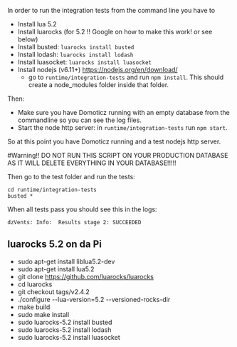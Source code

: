In order to run the integration tests from the command line you have to

* Install lua 5.2
* Install luarocks (for 5.2 !! Google on how to make this work! or see below)
* Install busted: `luarocks install busted`
* Install lodash: `luarocks install lodash`
* Install luasocket: `luarocks install luasocket`
* Install nodejs (v6.11+) https://nodejs.org/en/download/
  * go to `runtime/integration-tests` and run `npm install`. This should create a node_modules folder inside that folder.

Then:
 * Make sure you have Domoticz running with an empty database from the commandline so you can see the log files.
 * Start the node http server: in `runtime/integration-tests` run `npm start`.

 So at this point you have Domoticz running and a test nodejs http server.

#Warning!!
DO NOT RUN THIS SCRIPT ON YOUR PRODUCTION DATABASE AS IT WILL DELETE EVERYTHING IN YOUR DATABASE!!!!!

Then go to the test folder and run the tests:

```
cd runtime/integration-tests
busted *
```

When all tests pass you should see this in the logs:

```
dzVents: Info:  Results stage 2: SUCCEEDED
```


## luarocks 5.2 on da Pi

* sudo apt-get install liblua5.2-dev
* sudo apt-get install lua5.2
* git clone https://github.com/luarocks/luarocks
* cd luarocks
* git checkout tags/v2.4.2
* ./configure --lua-version=5.2 --versioned-rocks-dir
* make build
* sudo make install
* sudo luarocks-5.2 install busted
* sudo luarocks-5.2 install lodash
* sudo luarocks-5.2 install luasocket
